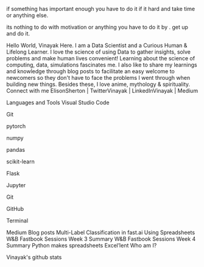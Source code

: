 if something has important enough you have to do it if it hard and take time or anything else. 

its nothing to do with motivation or anything you have to do it by . get up and do it.


Hello World, Vinayak Here.
I am a Data Scientist and a Curious Human & Lifelong Learner.
I love the science of using Data to gather insights, solve problems and make human lives convenient!
Learning about the science of computing, data, simulations fascinates me.
I also like to share my learnings and knowledge through blog posts to facilitate an easy welcome to newcomers so they don't have to face the problems I went through when building new things.
Besides these, I love anime, mythology & spirituality.
Connect with me
ElisonSherton | TwitterVinayak | LinkedInVinayak | Medium



Languages and Tools
Visual Studio Code

Git

pytorch

numpy

pandas

scikit-learn

Flask

Jupyter

Git

GitHub

Terminal



Medium Blog posts
Multi-Label Classification in fast.ai Using Spreadsheets
W&B Fastbook Sessions Week 3 Summary
W&B Fastbook Sessions Week 4 Summary
Python makes spreadsheets Excel’lent
Who am I?


Vinayak's github stats
